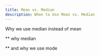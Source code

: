 ```yaml
---
title: Mean vs. Median
description: When to Use Mean vs. Median 
---
```


Why we use median instead of mean

** why median

** and why we use mode